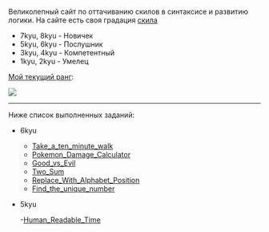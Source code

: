 Великолепный сайт по оттачиванию скилов в синтаксисе и развитию логики.
На сайте есть своя градация [скила](https://www.codewars.com/about)

- 7kyu, 8kyu - Новичек
- 5kyu, 6kyu - Послушник
- 3kyu, 4kyu - Компетентный
- 1kyu, 2kyu - Умелец

[Мой текущий ранг](https://www.codewars.com/users/SholleZven):

![](https://www.codewars.com/users/SholleZven/badges/large)

---

Ниже список выполненных заданий:

- 6kyu

  - [Take_a_ten_minute_walk](solutions/6kyu/Take_a_ten_minute_walk)
  - [Pokemon_Damage_Calculator](solutions/6kyu/Pokemon_Damage_Calculator)
  - [Good_vs_Evil](solutions/6kyu/Good_vs_Evil)
  - [Two_Sum](solutions/6kyu/Two_Sum)
  - [Replace_With_Alphabet_Position](solutions/6kyu/Replace_With_Alphabet_Position)
  - [Find_the_unique_number](solutions/6kyu/Find_the_unique_number)

- 5kyu

  -[Human_Readable_Time](solutions/5kyu/Human_Readable_Time)
